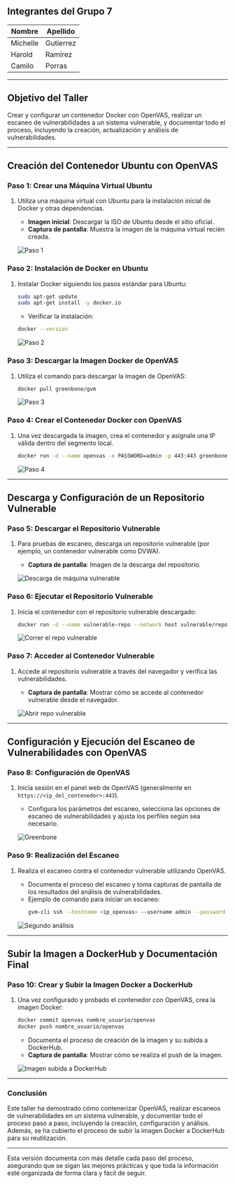 
## **Integrantes del Grupo 7**

| Nombre      | Apellido     |
|-------------|--------------|
| Michelle    | Gutierrez    |
| Harold      | Ramirez      |
| Camilo      | Porras       |

---

## **Objetivo del Taller**

Crear y configurar un contenedor Docker con OpenVAS, realizar un escaneo de vulnerabilidades a un sistema vulnerable, y documentar todo el proceso, incluyendo la creación, actualización y análisis de vulnerabilidades.

---

## **Creación del Contenedor Ubuntu con OpenVAS**

### **Paso 1: Crear una Máquina Virtual Ubuntu**

1. Utiliza una máquina virtual con Ubuntu para la instalación inicial de Docker y otras dependencias.
   - **Imagen inicial**: Descargar la ISO de Ubuntu desde el sitio oficial.
   - **Captura de pantalla**: Muestra la imagen de la máquina virtual recién creada.

   ![Paso 1](https://github.com/user-attachments/assets/a8a1c242-37be-497b-be45-1ea4066de983)

### **Paso 2: Instalación de Docker en Ubuntu**

1. Instalar Docker siguiendo los pasos estándar para Ubuntu:
   ```bash
   sudo apt-get update
   sudo apt-get install -y docker.io
   ```
   - Verificar la instalación:
   ```bash
   docker --version
   ```

   ![Paso 2](https://github.com/user-attachments/assets/46bc36af-f9a9-4527-b646-83050e8905d5)

### **Paso 3: Descargar la Imagen Docker de OpenVAS**

1. Utiliza el comando para descargar la imagen de OpenVAS:
   ```bash
   docker pull greenbone/gvm
   ```

   ![Paso 3](https://github.com/user-attachments/assets/c81b24de-f0b9-4ace-aa20-e83168aca3b7)

### **Paso 4: Crear el Contenedor Docker con OpenVAS**

1. Una vez descargada la imagen, crea el contenedor y asígnale una IP válida dentro del segmento local.
   ```bash
   docker run -d --name openvas -e PASSWORD=admin -p 443:443 greenbone/gvm
   ```

   ![Paso 4](https://github.com/user-attachments/assets/a003bbda-4714-4343-b82b-e326d9972432)

---

## **Descarga y Configuración de un Repositorio Vulnerable**

### **Paso 5: Descargar el Repositorio Vulnerable**

1. Para pruebas de escaneo, descarga un repositorio vulnerable (por ejemplo, un contenedor vulnerable como DVWA).
   - **Captura de pantalla**: Imagen de la descarga del repositorio.

   ![Descarga de máquina vulnerable](https://github.com/user-attachments/assets/de3eeddb-3fa2-4343-8d2d-f964dd412a06)

### **Paso 6: Ejecutar el Repositorio Vulnerable**

1. Inicia el contenedor con el repositorio vulnerable descargado:
   ```bash
   docker run -d --name vulnerable-repo --network host vulnerable/repo
   ```

   ![Correr el repo vulnerable](https://github.com/user-attachments/assets/50c4e98a-781a-4a9a-8935-6450d18a5cfc)

### **Paso 7: Acceder al Contenedor Vulnerable**

1. Accede al repositorio vulnerable a través del navegador y verifica las vulnerabilidades.
   - **Captura de pantalla**: Mostrar cómo se accede al contenedor vulnerable desde el navegador.

   ![Abrir repo vulnerable](https://github.com/user-attachments/assets/0908e6d1-6820-4d30-b24b-ee770164869a)

---

## **Configuración y Ejecución del Escaneo de Vulnerabilidades con OpenVAS**

### **Paso 8: Configuración de OpenVAS**

1. Inicia sesión en el panel web de OpenVAS (generalmente en `https://<ip_del_contenedor>:443`).
   - Configura los parámetros del escaneo, selecciona las opciones de escaneo de vulnerabilidades y ajusta los perfiles según sea necesario.

   ![Greenbone](https://github.com/user-attachments/assets/829ba0df-6e51-444f-b873-a84a8fcb6e2b)

### **Paso 9: Realización del Escaneo**

1. Realiza el escaneo contra el contenedor vulnerable utilizando OpenVAS.
   - Documenta el proceso del escaneo y toma capturas de pantalla de los resultados del análisis de vulnerabilidades.
   - Ejemplo de comando para iniciar un escaneo:
     ```bash
     gvm-cli ssh --hostname <ip_openvas> --username admin --password admin --scan <nombre_del_scan>
     ```

   ![Segundo análisis](https://github.com/user-attachments/assets/7da7efe5-ef62-4faf-b43d-833c83ac3ac5)

---

## **Subir la Imagen a DockerHub y Documentación Final**

### **Paso 10: Crear y Subir la Imagen Docker a DockerHub**

1. Una vez configurado y probado el contenedor con OpenVAS, crea la imagen Docker:
   ```bash
   docker commit openvas nombre_usuario/openvas
   docker push nombre_usuario/openvas
   ```

   - Documenta el proceso de creación de la imagen y su subida a DockerHub.
   - **Captura de pantalla**: Mostrar cómo se realiza el push de la imagen.

   ![Imagen subida a DockerHub](https://github.com/user-attachments/assets/c9ab83c7-c55e-4bcc-ae3c-0db1f9cec7b7)

---

### **Conclusión**

Este taller ha demostrado cómo contenerizar OpenVAS, realizar escaneos de vulnerabilidades en un sistema vulnerable, y documentar todo el proceso paso a paso, incluyendo la creación, configuración y análisis. Además, se ha cubierto el proceso de subir la imagen Docker a DockerHub para su reutilización.

---

Esta versión documenta con más detalle cada paso del proceso, asegurando que se sigan las mejores prácticas y que toda la información esté organizada de forma clara y fácil de seguir.




